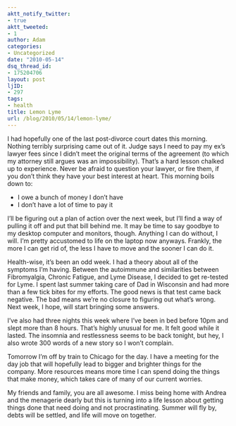 ```yaml
---
aktt_notify_twitter:
- true
aktt_tweeted:
- 1
author: Adam
categories:
- Uncategorized
date: "2010-05-14"
dsq_thread_id:
- 175204706
layout: post
ljID:
- 297
tags:
- health
title: Lemon Lyme
url: /blog/2010/05/14/lemon-lyme/
---
```

I had hopefully one of the last post-divorce court dates this morning. Nothing terribly surprising came out of it. Judge says I need to pay my ex’s lawyer fees since I didn’t meet the original terms of the agreement (to which my attorney still argues was an impossibility). That’s a hard lesson chalked up to experience. Never be afraid to question your lawyer, or fire them, if you don’t think they have your best interest at heart. This morning boils down to:

<ul style="list-style-type: disc">
  <li>
    I owe a bunch of money I don’t have
  </li>
  <li>
    I don’t have a lot of time to pay it
  </li>
</ul>

I’ll be figuring out a plan of action over the next week, but I’ll find a way of pulling it off and put that bill behind me. It may be time to say goodbye to my desktop computer and monitors, though. Anything I can do without, I will. I’m pretty accustomed to life on the laptop now anyways. Frankly, the more I can get rid of, the less I have to move and the sooner I can do it.

Health-wise, it’s been an odd week. I had a theory about all of the symptoms I’m having. Between the autoimmune and similarities between Fibromyalgia, Chronic Fatigue, and Lyme Disease, I decided to get re-tested for Lyme. I spent last summer taking care of Dad in Wisconsin and had more than a few tick bites for my efforts. The good news is that test came back negative. The bad means we’re no closure to figuring out what’s wrong. Next week, I hope, will start bringing some answers.

I’ve also had three nights this week where I’ve been in bed before 10pm and slept more than 8 hours. That’s highly unusual for me. It felt good while it lasted. The insomnia and restlessness seems to be back tonight, but hey, I also wrote 300 words of a new story so I won’t complain.

Tomorrow I’m off by train to Chicago for the day. I have a meeting for the day job that will hopefully lead to bigger and brighter things for the company. More resources means more time I can spend doing the things that make money, which takes care of many of our current worries.

My friends and family, you are all awesome. I miss being home with Andrea and the menagerie dearly but this is turning into a life lesson about getting things done that need doing and not procrastinating. Summer will fly by, debts will be settled, and life will move on together.
